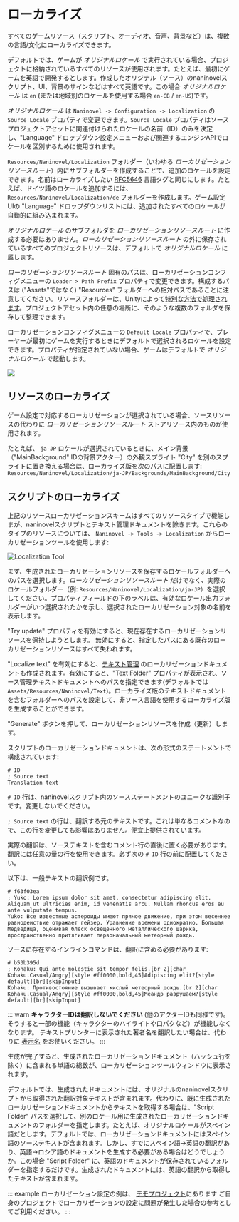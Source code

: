 ﻿# ローカライズ

すべてのゲームリソース（スクリプト、オーディオ、音声、背景など）は、複数の言語/文化にローカライズできます。

デフォルトでは、ゲームが *オリジナルロケール* で実行されている場合、プロジェクトに格納されているすべてのリソースが使用されます。たとえば、最初にゲームを英語で開発するとします。作成したオリジナル（ソース）のnaninovelスクリプト、UI、背景のサインなどはすべて英語です。この場合 *オリジナルロケール* は `en` (または地域別のロケールを使用する場合 `en-GB` / `en-US`)です。

*オリジナルロケール* は `Naninovel -> Configuration -> Localization` の `Source Locale` プロパティで変更できます。`Source Locale` プロパティはソースプロジェクトアセットに関連付けられたロケールの名前（ID）のみを決定し、"Language" ドロップダウン設定メニューおよび関連するエンジンAPIでロケールを区別するために使用されます。

`Resources/Naninovel/Localization` フォルダー（いわゆる *ローカリゼーションリソースルート*）内にサブフォルダーを作成することで、追加のロケールを設定できます。名前はローカライズしたい [RFC5646](https://gist.github.com/Elringus/db90d9c74f13c00fa35131e61d1b73cb) 言語タグと同じにします。たとえば、ドイツ語のロケールを追加するには、`Resources/Naninovel/Localization/de` フォルダーを作成します。ゲーム設定UIの "Language" ドロップダウンリストには、追加されたすべてのロケールが自動的に組み込まれます。

*オリジナルロケール* のサブフォルダを *ローカリゼーションリソースルート* に作成する必要はありません。*ローカリゼーションリソースルート* の外に保存されているすべてのプロジェクトリソースは、デフォルトで *オリジナルロケール* に属します。

*ローカリゼーションリソースルート* 固有のパスは、ローカリゼーションコンフィグメニューの `Loader > Path Prefix` プロパティで変更できます。構成するパスは ("Assets"ではなく) "Resources" フォルダーへの相対パスであることに注意してください。リソースフォルダーは、Unityによって[特別な方法で処理されます](https://docs.unity3d.com/Manual/LoadingResourcesatRuntime.html)。プロジェクトアセット内の任意の場所に、そのような複数のフォルダを保存して整理できます。

ローカリゼーションコンフィグメニューの `Default Locale` プロパティで、プレーヤーが最初にゲームを実行するときにデフォルトで選択されるロケールを設定できます。プロパティが指定されていない場合、ゲームはデフォルトで *オリジナルロケール* で起動します。

![](https://i.gyazo.com/fb50a8c5f5fa6624105f8eeca6a7523e.png)

## リソースのローカライズ

ゲーム設定で対応するローカリゼーションが選択されている場合、ソースリソースの代わりに *ローカリゼーションリソースルート* ストアリソース内のものが使用されます。

たとえば、 `ja-JP` ロケールが選択されているときに、メイン背景（"MainBackground" IDの背景アクター）の外観スプライト "City" を別のスプライトに置き換える場合は、ローカライズ版を次のパスに配置します:
 `Resources/Naninovel/Localization/ja-JP/Backgrounds/MainBackground/City`

## スクリプトのローカライズ

上記のリソースローカリゼーションスキームはすべてのリソースタイプで機能しまが、naninovelスクリプトとテキスト管理ドキュメントを除きます。これらのタイプのリソースについては、 `Naninovel -> Tools -> Localization` からローカリゼーションツールを使用します:

![Localization Tool](https://i.gyazo.com/5c6b023cbf4617f44102593f13131571.png)

まず、生成されたローカリゼーションリソースを保存するロケールフォルダーへのパスを選択します。*ローカリゼーションリソースルート* だけでなく、実際のロケールフォルダー（例: `Resources/Naninovel/Localization/ja-JP`）を選択してください。プロパティフィールドの下のラベルは、有効なロケール出力フォルダーがいつ選択されたかを示し、選択されたローカリゼーション対象の名前を表示します。

"Try update" プロパティを有効にすると、現在存在するローカリゼーションリソースを保持しようとします。 無効にすると、指定したパスにある既存のローカリゼーションリソースはすべて失われます。

"Localize text" を有効にすると、[テキスト管理](/ja/guide/managed-text.md) のローカリゼーションドキュメントも作成されます。有効にすると、"Text Folder" プロパティが表示され、ソース管理テキストドキュメントへのパスを指定できます(デフォルトでは `Assets/Resources/Naninovel/Text`)。ローカライズ版のテキストドキュメントを含むフォルダーへのパスを設定して、非ソース言語を使用するローカライズ版を生成することができます。

"Generate" ボタンを押して、ローカリゼーションリソースを作成（更新）します。

スクリプトのローカリゼーションドキュメントは、次の形式のステートメントで構成されています:

```nani
# ID
; Source text
Translation text
```

`# ID` 行は、naninovelスクリプト内のソースステートメントのユニークな識別子です。変更しないでください。

`; Source text` の行は、翻訳する元のテキストです。これは単なるコメントなので、この行を変更しても影響はありません。便宜上提供されています。

実際の翻訳は、ソーステキストを含むコメント行の直後に置く必要があります。翻訳には任意の量の行を使用できます。必ず次の `# ID` 行の前に配置してください。

以下は、一般テキストの翻訳例です。

```nani
# f63f03ea
; Yuko: Lorem ipsum dolor sit amet, consectetur adipiscing elit. Aliquam ut ultricies enim, id venenatis arcu. Nullam rhoncus eros eu ante vulputate tempus.
Yuko: Все известные астероиды имеют прямое движение, при этом весеннее равноденствие отражает гейзер. Уравнение времени однократно. Большая Медведица, оценивая блеск освещенного металлического шарика, пространственно притягивает первоначальный метеорный дождь.
```

ソースに存在するインラインコマンドは、翻訳に含める必要があります:

```nani
# b53b395d
; Kohaku: Qui ante molestie sit tempor felis.[br 2][char Kohaku.Casual/Angry][style #ff0000,bold,45]Adipiscing elit?[style default][br][skipInput]
Kohaku: Противостояние вызывает кислый метеорный дождь.[br 2][char Kohaku.Casual/Angry][style #ff0000,bold,45]Меандр разрушаем?[style default][br][skipInput]
```

::: warn
**キャラクターIDは翻訳しないでください** (他のアクターIDも同様です)。そうすると一部の機能（キャラクターのハイライトや口パクなど）が機能しなくなります。 テキストプリンターに表示された著者名を翻訳したい場合は、代わりに [表示名](/ja/guide/characters.md#表示名) をお使いください。
:::

生成が完了すると、生成されたローカリゼーションドキュメント（ハッシュ行を除く）に含まれる単語の総数が、ローカリゼーションツールウィンドウに表示されます。

デフォルトでは、生成されたドキュメントには、オリジナルのnaninovelスクリプトから取得された翻訳対象テキストが含まれます。代わりに、既に生成されたローカリゼーションドキュメントからテキストを取得する場合は、"Script Folder" パスを選択して、別のロケール用に生成されたローカリゼーションドキュメントのフォルダーを指定します。たとえば、オリジナルロケールがスペイン語だとします。デフォルトでは、ローカリゼーションドキュメントにはスペイン語のソーステキストが含まれます。しかし、すでにスペイン語->英語の翻訳があり、英語->ロシア語のドキュメントを生成する必要がある場合はどうでしょうか。この場合 "Script Folder" に、英語のドキュメントが保存されているフォルダーを指定するだけです。生成されたドキュメントには、英語の翻訳から取得したテキストが含まれます。

::: example
ローカリゼーション設定の例は、 [デモプロジェクト](/ja/guide/getting-started.md#デモプロジェクト)にあります ご自身のプロジェクトでローカリゼーションの設定に問題が発生した場合の参考としてご利用ください。
:::
